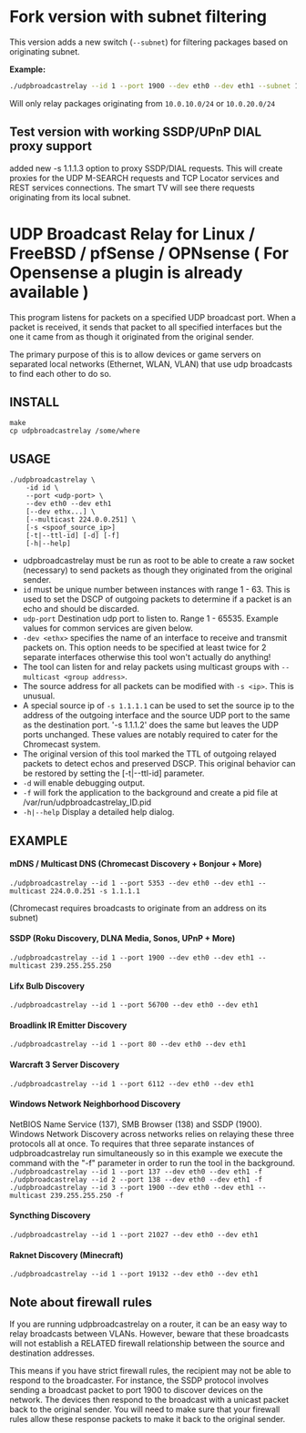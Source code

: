 Fork version with subnet filtering
==========================
This version adds a new switch (`--subnet`) for filtering packages based on originating subnet.

**Example:**
```bash
./udpbroadcastrelay --id 1 --port 1900 --dev eth0 --dev eth1 --subnet 10.0.10.0/24 --subnet 10.0.20.0/24 --multicast 239.255.255.250
```
Will only relay packages originating from `10.0.10.0/24` or `10.0.20.0/24`

Test version with working SSDP/UPnP DIAL proxy support
------------------------------------------------------
added new -s 1.1.1.3 option to proxy SSDP/DIAL requests. This will create proxies for the UDP M-SEARCH requests and TCP Locator services and REST services connections. The smart TV will see there requests originating from its local subnet.


UDP Broadcast Relay for Linux / FreeBSD / pfSense / OPNsense
( For Opensense a plugin is already available )
==========================

This program listens for packets on a specified UDP broadcast port. When
a packet is received, it sends that packet to all specified interfaces
but the one it came from as though it originated from the original
sender.

The primary purpose of this is to allow devices or game servers on separated
local networks (Ethernet, WLAN, VLAN) that use udp broadcasts to find each
other to do so.

INSTALL
-------

    make
    cp udpbroadcastrelay /some/where

USAGE
-----

```
./udpbroadcastrelay \
    -id id \
    --port <udp-port> \
    --dev eth0 --dev eth1
    [--dev ethx...] \
    [--multicast 224.0.0.251] \
    [-s <spoof_source_ip>]
    [-t|--ttl-id] [-d] [-f]
    [-h|--help]
```

- udpbroadcastrelay must be run as root to be able to create a raw
  socket (necessary) to send packets as though they originated from the
  original sender.
- `id` must be unique number between instances with range 1 - 63. This is
  used to set the DSCP of outgoing packets to determine if a packet is an
  echo and should be discarded.
- `udp-port` Destination udp port to listen to. Range 1 - 65535.
  Example values for common services are given below.
- `-dev <ethx>` specifies the name of an interface to receive and
  transmit packets on. This option needs to be specified at least twice
  for 2 separate interfaces otherwise this tool won't actually do
  anything!
- The tool can listen for and relay packets using multicast groups
  with
  `--multicast <group address>`.
- The source address for all packets can be modified with `-s <ip>`. This
  is unusual.
- A special source ip of `-s 1.1.1.1` can be used to set the source ip
  to the address of the outgoing interface and the source UDP port to the
  same as the destination port. '-s 1.1.1.2' does the same but leaves
  the UDP ports unchanged. These values are notably required to cater
  for the Chromecast system.
- The original version of this tool marked the TTL of outgoing relayed
  packets to detect echos and preserved DSCP. This original behavior can
  be restored by setting the [-t|--ttl-id] parameter.
- `-d` will enable debugging output.
- `-f` will fork the application to the background and create a pid file
  at /var/run/udpbroadcastrelay_ID.pid
- `-h|--help` Display a detailed help dialog.

EXAMPLE
-------

#### mDNS / Multicast DNS (Chromecast Discovery + Bonjour + More)
`./udpbroadcastrelay --id 1 --port 5353 --dev eth0 --dev eth1 --multicast 224.0.0.251 -s 1.1.1.1`

(Chromecast requires broadcasts to originate from an address on its subnet)

#### SSDP (Roku Discovery, DLNA Media, Sonos, UPnP + More)
`./udpbroadcastrelay --id 1 --port 1900 --dev eth0 --dev eth1 --multicast 239.255.255.250`

#### Lifx Bulb Discovery
`./udpbroadcastrelay --id 1 --port 56700 --dev eth0 --dev eth1`

#### Broadlink IR Emitter Discovery
`./udpbroadcastrelay --id 1 --port 80 --dev eth0 --dev eth1`

#### Warcraft 3 Server Discovery
`./udpbroadcastrelay --id 1 --port 6112 --dev eth0 --dev eth1`

#### Windows Network Neighborhood Discovery
 NetBIOS Name Service (137), SMB Browser (138) and SSDP (1900).
 Windows Network Discovery across networks relies on relaying
 these three protocols all at once.
 To requires that three separate instances of udpbroadcastrelay
 run simultaneously so in this example we execute the command
 with the "-f" parameter in order to run the tool in the
 background.
`./udpbroadcastrelay --id 1 --port 137 --dev eth0 --dev eth1 -f`
`./udpbroadcastrelay --id 2 --port 138 --dev eth0 --dev eth1 -f`
`./udpbroadcastrelay --id 3 --port 1900 --dev eth0 --dev eth1 --multicast 239.255.255.250 -f`

#### Syncthing Discovery
`./udpbroadcastrelay --id 1 --port 21027 --dev eth0 --dev eth1`

#### Raknet Discovery (Minecraft)
`./udpbroadcastrelay --id 1 --port 19132 --dev eth0 --dev eth1`


Note about firewall rules
---

If you are running udpbroadcastrelay on a router, it can be an easy
way to relay broadcasts between VLANs. However, beware that these broadcasts
will not establish a RELATED firewall relationship between the source and
destination addresses.

This means if you have strict firewall rules, the recipient may not be able
to respond to the broadcaster. For instance, the SSDP protocol involves
sending a broadcast packet to port 1900 to discover devices on the network.
The devices then respond to the broadcast with a unicast packet back to the
original sender. You will need to make sure that your firewall rules allow
these response packets to make it back to the original sender.
